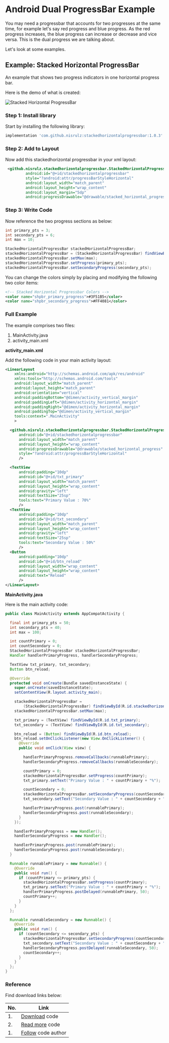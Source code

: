 # Android Dual ProgressBar Example

You may need a progressbar that accounts for two progresses at the same time, for example let's say red progress and blue progress. As the red progress increases, the blue progress can increase or decrease and vice versa. This is the dual progress we are talking about.

Let's look at some examples.


## Example: Stacked Horizontal ProgressBar

An example that shows two progress indicators in one horizontal progress bar.

Here is the demo of what is created:

![Stacked Horizontal ProgressBar](https://github.com/nisrulz/stackedhorizontalprogressbar/raw/master/img/walkthrough-cropped.gif)

### Step 1: Install library

Start by installing the following library:

```groovy
implementation 'com.github.nisrulz:stackedhorizontalprogressbar:1.0.3'
```

### Step 2: Add to Layout

Now add this stackedhorizontal progressbar in your xml layout:

```xml
 <github.nisrulz.stackedhorizontalprogressbar.StackedHorizontalProgressBar
         android:id="@+id/stackedhorizontalprogressbar"
         style="?android:attr/progressBarStyleHorizontal"
         android:layout_width="match_parent"
         android:layout_height="wrap_content"
         android:layout_margin="5dp"
         android:progressDrawable="@drawable/stacked_horizontal_progress"/>
```

### Step 3: Write Code

Now reference the two progress sections as below:

```java
int primary_pts = 3;
int secondary_pts = 6;
int max = 10;

StackedHorizontalProgressBar stackedHorizontalProgressBar;
stackedHorizontalProgressBar = (StackedHorizontalProgressBar) findViewById(R.id.stackedhorizontalprogressbar);
stackedHorizontalProgressBar.setMax(max);
stackedHorizontalProgressBar.setProgress(primary_pts);
stackedHorizontalProgressBar.setSecondaryProgress(secondary_pts);
```

You can change the colors simply by placing and modifying the following two color items:

```xml
<!-- Stacked Horizontal Progressbar Colors -->
<color name="shpbr_primary_progress">#3F51B5</color>
<color name="shpbr_secondary_progress">#FF4081</color>
```

### Full Example

The example comprises two files:

1. MainActivity.java
2. activity_main.xml

**activity_main.xml**

Add the following code in your main activity layout:

```xml
<LinearLayout
    xmlns:android="http://schemas.android.com/apk/res/android"
    xmlns:tools="http://schemas.android.com/tools"
    android:layout_width="match_parent"
    android:layout_height="match_parent"
    android:orientation="vertical"
    android:paddingBottom="@dimen/activity_vertical_margin"
    android:paddingLeft="@dimen/activity_horizontal_margin"
    android:paddingRight="@dimen/activity_horizontal_margin"
    android:paddingTop="@dimen/activity_vertical_margin"
    tools:context=".MainActivity"
    >

  <github.nisrulz.stackedhorizontalprogressbar.StackedHorizontalProgressBar
      android:id="@+id/stackedhorizontalprogressbar"
      android:layout_width="match_parent"
      android:layout_height="wrap_content"
      android:progressDrawable="@drawable/stacked_horizontal_progress"
      style="?android:attr/progressBarStyleHorizontal"
      />

  <TextView
      android:padding="10dp"
      android:id="@+id/txt_primary"
      android:layout_width="match_parent"
      android:layout_height="wrap_content"
      android:gravity="left"
      android:textSize="25sp"
      tools:text="Primary Value : 70%"
      />
  <TextView
      android:padding="10dp"
      android:id="@+id/txt_secondary"
      android:layout_width="match_parent"
      android:layout_height="wrap_content"
      android:gravity="left"
      android:textSize="25sp"
      tools:text="Secondary Value : 50%"
      />
  <Button
      android:padding="10dp"
      android:id="@+id/btn_reload"
      android:layout_width="wrap_content"
      android:layout_height="wrap_content"
      android:text="Reload"
      />
</LinearLayout>
```

**MainActivity.java**

Here is the main activity code:

```java
public class MainActivity extends AppCompatActivity {

  final int primary_pts = 50;
  int secondary_pts = 40;
  int max = 100;

  int countPrimary = 0;
  int countSecondary = 0;
  StackedHorizontalProgressBar stackedHorizontalProgressBar;
  Handler handlerPrimaryProgress, handlerSecondaryProgress;

  TextView txt_primary, txt_secondary;
  Button btn_reload;

  @Override
  protected void onCreate(Bundle savedInstanceState) {
    super.onCreate(savedInstanceState);
    setContentView(R.layout.activity_main);

    stackedHorizontalProgressBar =
        (StackedHorizontalProgressBar) findViewById(R.id.stackedhorizontalprogressbar);
    stackedHorizontalProgressBar.setMax(max);

    txt_primary = (TextView) findViewById(R.id.txt_primary);
    txt_secondary = (TextView) findViewById(R.id.txt_secondary);

    btn_reload = (Button) findViewById(R.id.btn_reload);
    btn_reload.setOnClickListener(new View.OnClickListener() {
      @Override
      public void onClick(View view) {

        handlerPrimaryProgress.removeCallbacks(runnablePrimary);
        handlerSecondaryProgress.removeCallbacks(runnableSecondary);

        countPrimary = 0;
        stackedHorizontalProgressBar.setProgress(countPrimary);
        txt_primary.setText("Primary Value : " + countPrimary + "%");

        countSecondary = 0;
        stackedHorizontalProgressBar.setSecondaryProgress(countSecondary);
        txt_secondary.setText("Secondary Value : " + countSecondary + "%");

        handlerPrimaryProgress.post(runnablePrimary);
        handlerSecondaryProgress.post(runnableSecondary);
      }
    });

    handlerPrimaryProgress = new Handler();
    handlerSecondaryProgress = new Handler();

    handlerPrimaryProgress.post(runnablePrimary);
    handlerSecondaryProgress.post(runnableSecondary);
  }

  Runnable runnablePrimary = new Runnable() {
    @Override
    public void run() {
      if (countPrimary <= primary_pts) {
        stackedHorizontalProgressBar.setProgress(countPrimary);
        txt_primary.setText("Primary Value : " + countPrimary + "%");
        handlerPrimaryProgress.postDelayed(runnablePrimary, 50);
        countPrimary++;
      }
    }
  };

  Runnable runnableSecondary = new Runnable() {
    @Override
    public void run() {
      if (countSecondary <= secondary_pts) {
        stackedHorizontalProgressBar.setSecondaryProgress(countSecondary);
        txt_secondary.setText("Secondary Value : " + countSecondary + "%");
        handlerSecondaryProgress.postDelayed(runnableSecondary, 50);
        countSecondary++;
      }
    }
  };
}
```

### Reference

Find download links below:

| No. | Link |
| --- | --- |
| 1. | [Download](https://github.com/nisrulz/stackedhorizontalprogressbar/archive/refs/heads/master.zip) code |
| 2. | [Read more](https://github.com/nisrulz/stackedhorizontalprogressbar/) code |
| 1. | [Follow](https://github.com/nisrulz/) code author |
